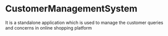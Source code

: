 # CustomerManagementSystem
It is a standalone application which is used to manage the customer queries and concerns in online shopping platform
